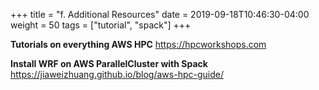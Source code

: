 +++
title = "f. Additional Resources"
date = 2019-09-18T10:46:30-04:00
weight = 50
tags = ["tutorial", "spack"]
+++

**Tutorials on everything AWS HPC** https://hpcworkshops.com

**Install WRF on AWS ParallelCluster with Spack** https://jiaweizhuang.github.io/blog/aws-hpc-guide/